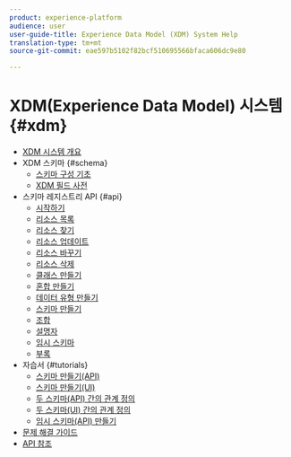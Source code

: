 ```yaml
---
product: experience-platform
audience: user
user-guide-title: Experience Data Model (XDM) System Help
translation-type: tm+mt
source-git-commit: eae597b5102f82bcf510695566bfaca606dc9e80

---
```



# XDM(Experience Data Model) 시스템 {#xdm}

* [XDM 시스템 개요](home.md)
* XDM 스키마 {#schema}
   * [스키마 구성 기초](schema/composition.md)
   * [XDM 필드 사전](schema/field-dictionary.md)
* 스키마 레지스트리 API {#api}
   * [시작하기](api/getting-started.md)
   * [리소스 목록](api/list-resources.md)
   * [리소스 찾기](api/look-up-resource.md)
   * [리소스 업데이트](api/update-resource.md)
   * [리소스 바꾸기](api/replace-resource.md)
   * [리소스 삭제](api/delete-resource.md)
   * [클래스 만들기](api/create-class.md)
   * [혼합 만들기](api/create-mixin.md)
   * [데이터 유형 만들기](api/create-data-type.md)
   * [스키마 만들기](api/create-schema.md)
   * [조합](api/unions.md)
   * [설명자](api/descriptors.md)
   * [임시 스키마](api/ad-hoc.md)
   * [부록](api/appendix.md)
* 자습서 {#tutorials}
   * [스키마 만들기(API)](tutorials/create-schema-api.md)
   * [스키마 만들기(UI)](tutorials/create-schema-ui.md)
   * [두 스키마(API) 간의 관계 정의](tutorials/relationship-api.md)
   * [두 스키마(UI) 간의 관계 정의](tutorials/relationship-ui.md)
   * [임시 스키마(API) 만들기](tutorials/ad-hoc.md)
* [문제 해결 가이드](troubleshooting-guide.md)
* [API 참조](https://www.adobe.io/apis/experienceplatform/home/api-reference.html#!acpdr/swagger-specs/schema-registry.yaml)
